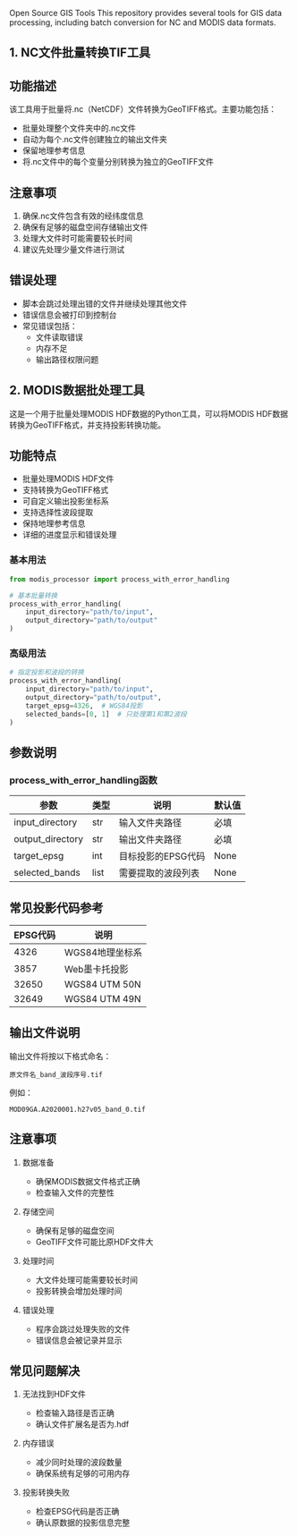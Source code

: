 Open Source GIS Tools
This repository provides several tools for GIS data processing, including batch conversion for NC and MODIS data formats.

## 1. NC文件批量转换TIF工具

## 功能描述
该工具用于批量将.nc（NetCDF）文件转换为GeoTIFF格式。主要功能包括：
- 批量处理整个文件夹中的.nc文件
- 自动为每个.nc文件创建独立的输出文件夹
- 保留地理参考信息
- 将.nc文件中的每个变量分别转换为独立的GeoTIFF文件

## 注意事项
1. 确保.nc文件包含有效的经纬度信息
2. 确保有足够的磁盘空间存储输出文件
3. 处理大文件时可能需要较长时间
4. 建议先处理少量文件进行测试

## 错误处理
- 脚本会跳过处理出错的文件并继续处理其他文件
- 错误信息会被打印到控制台
- 常见错误包括：
  - 文件读取错误
  - 内存不足
  - 输出路径权限问题

## 2. MODIS数据批处理工具

这是一个用于批量处理MODIS HDF数据的Python工具，可以将MODIS HDF数据转换为GeoTIFF格式，并支持投影转换功能。

## 功能特点

- 批量处理MODIS HDF文件
- 支持转换为GeoTIFF格式
- 可自定义输出投影坐标系
- 支持选择性波段提取
- 保持地理参考信息
- 详细的进度显示和错误处理

### 基本用法

```python
from modis_processor import process_with_error_handling

# 基本批量转换
process_with_error_handling(
    input_directory="path/to/input",
    output_directory="path/to/output"
)
```

### 高级用法

```python
# 指定投影和波段的转换
process_with_error_handling(
    input_directory="path/to/input",
    output_directory="path/to/output",
    target_epsg=4326,  # WGS84投影
    selected_bands=[0, 1]  # 只处理第1和第2波段
)
```

## 参数说明

### process_with_error_handling函数

| 参数 | 类型 | 说明 | 默认值 |
|------|------|------|--------|
| input_directory | str | 输入文件夹路径 | 必填 |
| output_directory | str | 输出文件夹路径 | 必填 |
| target_epsg | int | 目标投影的EPSG代码 | None |
| selected_bands | list | 需要提取的波段列表 | None |

## 常见投影代码参考

| EPSG代码 | 说明 |
|----------|------|
| 4326 | WGS84地理坐标系 |
| 3857 | Web墨卡托投影 |
| 32650 | WGS84 UTM 50N |
| 32649 | WGS84 UTM 49N |

## 输出文件说明

输出文件将按以下格式命名：
```
原文件名_band_波段序号.tif
```

例如：
```
MOD09GA.A2020001.h27v05_band_0.tif
```

## 注意事项

1. 数据准备
   - 确保MODIS数据文件格式正确
   - 检查输入文件的完整性

2. 存储空间
   - 确保有足够的磁盘空间
   - GeoTIFF文件可能比原HDF文件大

3. 处理时间
   - 大文件处理可能需要较长时间
   - 投影转换会增加处理时间

4. 错误处理
   - 程序会跳过处理失败的文件
   - 错误信息会被记录并显示

## 常见问题解决

1. 无法找到HDF文件
   - 检查输入路径是否正确
   - 确认文件扩展名是否为.hdf

2. 内存错误
   - 减少同时处理的波段数量
   - 确保系统有足够的可用内存

3. 投影转换失败
   - 检查EPSG代码是否正确
   - 确认原数据的投影信息完整